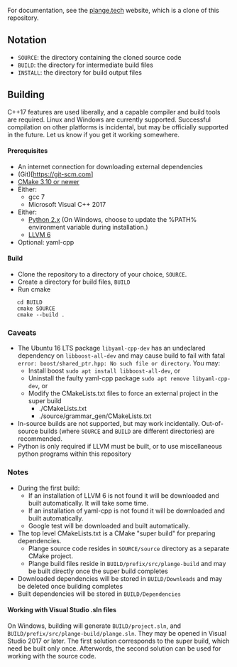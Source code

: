 For documentation, see the [plange.tech](http://plange.tech) website, which is a clone of this repository.

## Notation
 * `SOURCE`: the directory containing the cloned source code
 * `BUILD`: the directory for intermediate build files
 * `INSTALL`: the directory for build output files

## Building
C++17 features are used liberally, and a capable compiler and build tools are required. Linux and Windows are currently supported. Successful compilation on other platforms is incidental, but may be officially supported in the future. Let us know if you get it working somewhere.

#### Prerequisites
 * An internet connection for downloading external dependencies
 * (Git)[https://git-scm.com]
 * [CMake 3.10 or newer](https://cmake.org/download/)
 * Either:
   * gcc 7
   * Microsoft Visual C++ 2017
 * Either:
   * [Python 2.x](https://www.python.org/downloads/) (On Windows, choose to update the %PATH% environment variable during installation.)
   * [LLVM 6](https://github.com/llvm-mirror/llvm)
 * Optional: yaml-cpp
 
#### Build
 * Clone the repository to a directory of your choice, `SOURCE`.
 * Create a directory for build files, `BUILD`
 * Run cmake
 ```
    cd BUILD
    cmake SOURCE
    cmake --build .
 ```
 
### Caveats
 * The Ubuntu 16 LTS package `libyaml-cpp-dev` has an undeclared dependency on `libboost-all-dev` and may cause build to fail with fatal `error: boost/shared_ptr.hpp: No such file or directory`. You may:
   * Install boost `sudo apt install libboost-all-dev`, or
   * Uninstall the faulty yaml-cpp package `sudo apt remove libyaml-cpp-dev`, or
   * Modify the CMakeLists.txt files to force an external project in the super build
     * ./CMakeLists.txt
     * ./source/grammar_gen/CMakeLists.txt
 * In-source builds are not supported, but may work incidentally. Out-of-source builds (where `SOURCE` and `BUILD` are different directories) are recommended.
 * Python is only required if LLVM must be built, or to use miscellaneous python programs within this repository

### Notes
 * During the first build:
   * If an installation of LLVM 6 is not found it will be downloaded and built automatically. It will take some time.
   * If an installation of yaml-cpp is not found it will be downloaded and built automatically.
   * Google test will be downloaded and built automatically.
 * The top level CMakeLists.txt is a CMake "super build" for preparing dependencies.
   * Plange source code resides in `SOURCE/source` directory as a separate CMake project.
   * Plange build files reside in `BUILD/prefix/src/plange-build` and may be built directly once the super build completes
 * Downloaded dependencies will be stored in `BUILD/Downloads` and may be deleted once building completes
 * Built dependencies will be stored in `BUILD/Dependencies`
 
#### Working with Visual Studio .sln files
On Windows, building will generate `BUILD/project.sln`, and `BUILD/prefix/src/plange-build/plange.sln`. They may be opened in Visual Studio 2017 or later. The first solution corresponds to the super build, which need be built only once. Afterwords, the second solution can be used for working with the source code.
